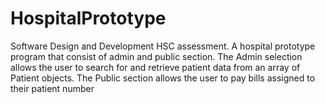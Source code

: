 # HospitalPrototype
Software Design and Development HSC assessment. A hospital prototype program that consist of admin and public section.
The Admin selection allows the user to search for and retrieve patient data from an array of Patient objects. 
The Public section allows the user to pay bills assigned to their patient number
